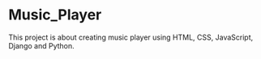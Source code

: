 # Music_Player
This project is about creating music player using HTML, CSS, JavaScript, Django and Python.
